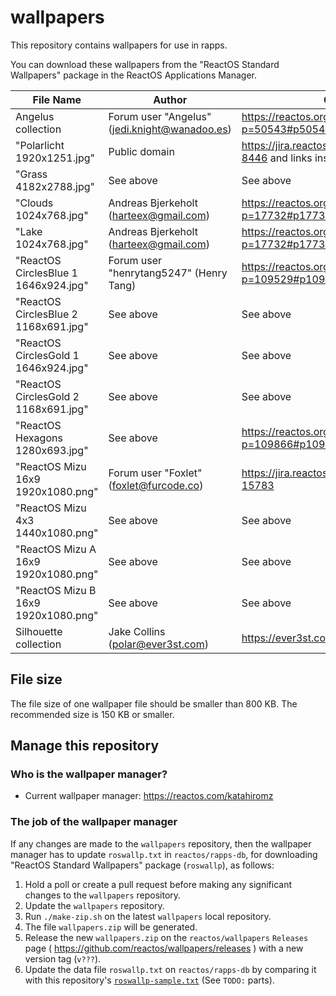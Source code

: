 # wallpapers

This repository contains wallpapers for use in rapps.

You can download these wallpapers from the "ReactOS Standard Wallpapers" package in the ReactOS Applications Manager.

| File Name                            | Author                                        | Origin                                                     |
|--------------------------------------|-----------------------------------------------|------------------------------------------------------------|
| Angelus collection                   | Forum user "Angelus" (jedi.knight@wanadoo.es) | https://reactos.org/forum/viewtopic.php?p=50543#p50543     |
| "Polarlicht 1920x1251.jpg"           | Public domain                                 | https://jira.reactos.org/browse/CORE-8446 and links inside |
| "Grass 4182x2788.jpg"                | See above                                     | See above                                                  |
| "Clouds 1024x768.jpg"                | Andreas Bjerkeholt (harteex@gmail.com)        | https://reactos.org/forum/viewtopic.php?p=17732#p17732     |
| "Lake 1024x768.jpg"                  | Andreas Bjerkeholt (harteex@gmail.com)        | https://reactos.org/forum/viewtopic.php?p=17732#p17732     |
| "ReactOS CirclesBlue 1 1646x924.jpg" | Forum user "henrytang5247" (Henry Tang)       | https://reactos.org/forum/viewtopic.php?p=109529#p109529   |
| "ReactOS CirclesBlue 2 1168x691.jpg" | See above                                     | See above                                                  |
| "ReactOS CirclesGold 1 1646x924.jpg" | See above                                     | See above                                                  |
| "ReactOS CirclesGold 2 1168x691.jpg" | See above                                     | See above                                                  |
| "ReactOS Hexagons 1280x693.jpg"      | See above                                     | https://reactos.org/forum/viewtopic.php?p=109866#p109866   |
| "ReactOS Mizu 16x9 1920x1080.png"    | Forum user "Foxlet" (foxlet@furcode.co)       | https://jira.reactos.org/browse/CORE-15783                 |
| "ReactOS Mizu 4x3 1440x1080.png"     | See above                                     | See above                                                  |
| "ReactOS Mizu A 16x9 1920x1080.png"  | See above                                     | See above                                                  |
| "ReactOS Mizu B 16x9 1920x1080.png"  | See above                                     | See above                                                  |
| Silhouette collection                | Jake Collins (polar@ever3st.com)              | https://ever3st.com/Graphics/Loot/                         |

## File size

The file size of one wallpaper file should be smaller than 800 KB. The recommended size is 150 KB or smaller.

## Manage this repository

### Who is the wallpaper manager?

- Current wallpaper manager: https://reactos.com/katahiromz

### The job of the wallpaper manager

If any changes are made to the `wallpapers` repository, then the wallpaper manager has to update `roswallp.txt` in `reactos/rapps-db`, for downloading "ReactOS Standard Wallpapers" package (`roswallp`), as follows:

1. Hold a poll or create a pull request before making any significant changes to the `wallpapers` repository.
2. Update the `wallpapers` repository.
3. Run `./make-zip.sh` on the latest `wallpapers` local repository.
4. The file `wallpapers.zip` will be generated.
5. Release the new `wallpapers.zip` on the `reactos/wallpapers` `Releases` page ( https://github.com/reactos/wallpapers/releases ) with a new version tag (`v???`).
6. Update the data file `roswallp.txt` on `reactos/rapps-db` by comparing it with this repository's [`roswallp-sample.txt`](roswallp-sample.txt) (See `TODO:` parts).
